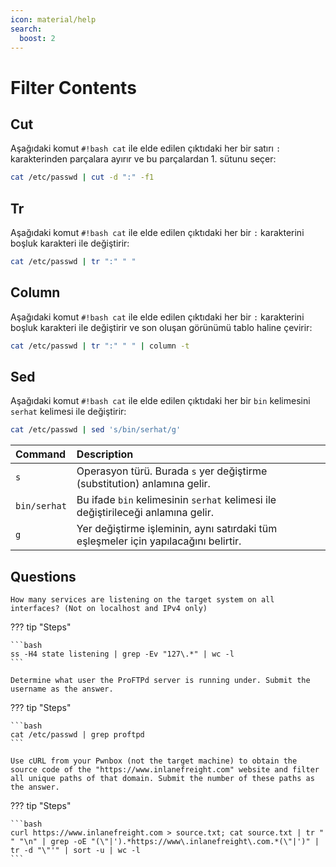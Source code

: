 ```yaml
---
icon: material/help
search:
  boost: 2
---
```


# Filter Contents

## Cut

Aşağıdaki komut `#!bash cat` ile elde edilen çıktıdaki her bir satırı `:` karakterinden parçalara ayırır ve bu parçalardan 1. sütunu seçer:

```bash
cat /etc/passwd | cut -d ":" -f1
```

## Tr

Aşağıdaki komut `#!bash cat` ile elde edilen çıktıdaki her bir `:` karakterini boşluk karakteri ile değiştirir:

```bash
cat /etc/passwd | tr ":" " "
```

## Column

Aşağıdaki komut `#!bash cat` ile elde edilen çıktıdaki her bir `:` karakterini boşluk karakteri ile değiştirir ve son oluşan görünümü tablo haline çevirir:

```bash
cat /etc/passwd | tr ":" " " | column -t
```

## Sed

Aşağıdaki komut `#!bash cat` ile elde edilen çıktıdaki her bir `bin` kelimesini `serhat` kelimesi ile değiştirir:

```bash
cat /etc/passwd | sed 's/bin/serhat/g'
```

| Command | Description |
|:---|:---|
| `s` | Operasyon türü. Burada `s` yer değiştirme (substitution) anlamına gelir. |
| `bin/serhat` | Bu ifade `bin` kelimesinin `serhat` kelimesi ile değiştirileceği anlamına gelir. |
| `g` | Yer değiştirme işleminin, aynı satırdaki tüm eşleşmeler için yapılacağını belirtir. |

## Questions

```text
How many services are listening on the target system on all interfaces? (Not on localhost and IPv4 only)
```

??? tip "Steps"

    ```bash
    ss -H4 state listening | grep -Ev "127\.*" | wc -l
    ```

```text
Determine what user the ProFTPd server is running under. Submit the username as the answer.
```

??? tip "Steps"

    ```bash
    cat /etc/passwd | grep proftpd
    ```

```text
Use cURL from your Pwnbox (not the target machine) to obtain the source code of the "https://www.inlanefreight.com" website and filter all unique paths of that domain. Submit the number of these paths as the answer.
```

??? tip "Steps"

    ```bash
    curl https://www.inlanefreight.com > source.txt; cat source.txt | tr " " "\n" | grep -oE "(\"|').*https://www\.inlanefreight\.com.*(\"|')" | tr -d "\"'" | sort -u | wc -l
    ```
